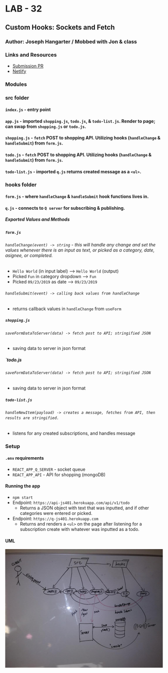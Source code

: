 # LAB - 32

## Custom Hooks: Sockets and Fetch

### Author: Joseph Hangarter / Mobbed with Jon & class

### Links and Resources
* [Submission PR](http://xyz.com)
* [Netlify](https://jovial-hermann-38ecfd.netlify.com/)

### Modules
### src folder
#### `index.js` - entry point
#### `app.js` - imported `shopping.js`, `todo.js`, & `todo-list.js`. Render to page; can swap from `shopping.js` or `todo.js`.
#### `shopping.js` - `fetch` POST to shopping API. Utilizing hooks (`handleChange` & `handleSubmit`) from `form.js`.
#### `todo.js` - `fetch` POST to shopping API. Utilizing hooks (`handleChange` & `handleSubmit`) from `form.js`.
#### `todo-list.js` - imported `q.js` returns created message as a `<ul>`.

### hooks folder
#### `form.js` - where `handleChange` & `handleSubmit` hook functions lives in. 
#### `q.js` - connects to `Q server` for subscribing & publishing.

##### Exported Values and Methods

##### `form.js`
###### `handleChange(event) -> string` - this will handle any change and set the values whenever there is an input as text, or picked as a category, date, asignee, or completed.
* `Hello World` (in input label) --> `Hello World` (output)
* Picked `Fun` in category dropdown --> `Fun`
* Picked `09/23/2019` as date --> `09/23/2019`

###### `handleSubmit(event) -> calling back values from handleChange`
* returns callback values in `handleChange` from `useForm`

##### `shopping.js`
###### `saveFormDataToServer(data) -> fetch post to API; stringified JSON`
* saving data to server in json format

##### `todo.js
###### `saveFormDataToServer(data) -> fetch post to API; stringified JSON`
* saving data to server in json format

##### `todo-list.js`
###### `handleNewItem(payload) -> creates a message, fetches from API, then results are stringified. `
* listens for any created subscriptions, and handles message

### Setup
#### `.env` requirements
* `REACT_APP_Q_SERVER` - socket queue
* `REACT_APP_API` - API for shopping (mongoDB)

#### Running the app
* `npm start`
* Endpoint: `https://api-js401.herokuapp.com/api/v1/todo`
  * Returns a JSON object with text that was inputted, and if other categories were entered or picked.
* Endpoint: `https://q-js401.herokuapp.com`
  * Returns and renders a `<ul>` on the page after listening for a subscription create with whatever was inputted as a todo.
  
#### UML
![UML](./src/image/UML.jpg)
